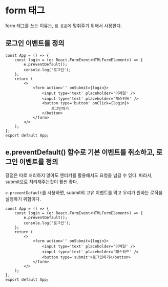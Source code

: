 # form 태그

form 태그를 쓰는 이유는, `웹 표준`에 맞춰주기 위해서 사용한다.

## 로그인 이벤트를 정의

```tsx
const App = () => {
	const login = (e: React.FormEvent<HTMLFormElement>) => {
		e.preventDefault();
		console.log('로그인');
	};
	return (
		<>
			<form action='' onSubmit={login}>
				<input type='text' placeholder='이메일' />
				<input type='text' placeholder='패스워드' />
				<button type='button' onClick={login}>
					로그인하기
				</button>
			</form>
		</>
	);
};
export default App;
```

## e.preventDefault() 함수로 기본 이벤트를 취소하고, 로그인 이벤트를 정의

장점은 따로 처리하지 않아도 엔터키를 활용해서도 요청을 넘길 수 있다. 따라서, submit으로 처리해주는것이 훨씬 좋다.

`e.preventDefault`를 사용하면, submit의 고유 이벤트를 막고 우리가 원하는 로직을 실행하기 위함이다.

```tsx
const App = () => {
	const login = (e: React.FormEvent<HTMLFormElement>) => {
		e.preventDefault();
		console.log('로그인');
	};
	return (
		<>
			<form action='' onSubmit={login}>
				<input type='text' placeholder='이메일' />
				<input type='text' placeholder='패스워드' />
				<button type='submit'>로그인하기</button>
			</form>
		</>
	);
};
export default App;
```
